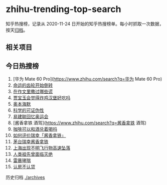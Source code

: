 # zhihu-trending-top-search

知乎热搜榜，记录从 2020-11-24
日开始的知乎热搜榜单。每小时抓取一次数据，按天[归档](./archives)。

## 相关项目

## 今日热搜榜

<!-- BEGIN -->
<!-- 最后更新时间 Tue Sep 05 2023 11:07:41 GMT+0800 (China Standard Time) -->

1. [华为 Mate 60 Pro](https://www.zhihu.com/search?q=华为 Mate 60 Pro)
1. [命运的齿轮开始倒转](https://www.zhihu.com/search?q=命运的齿轮开始倒转)
1. [在作文里撒过哪些谎](https://www.zhihu.com/search?q=在作文里撒过哪些谎)
1. [贾宝玉会觉得炸鸡汉堡好吃吗](https://www.zhihu.com/search?q=贾宝玉会觉得炸鸡汉堡好吃吗)
1. [奥本海默](https://www.zhihu.com/search?q=奥本海默)
1. [科学的可证伪性](https://www.zhihu.com/search?q=科学的可证伪性)
1. [易建联回忆奥运会](https://www.zhihu.com/search?q=易建联回忆奥运会)
1. [酱香拿铁 酒驾](https://www.zhihu.com/search?q=酱香拿铁 酒驾)
1. [咖啡可以和酒兑着喝吗](https://www.zhihu.com/search?q=咖啡可以和酒兑着喝吗)
1. [如何评价瑞幸「酱香拿铁」](https://www.zhihu.com/search?q=如何评价瑞幸「酱香拿铁」)
1. [茅台瑞幸酱香拿铁](https://www.zhihu.com/search?q=茅台瑞幸酱香拿铁)
1. [上海出现不明飞行物高速坠落](https://www.zhihu.com/search?q=上海出现不明飞行物高速坠落)
1. [人类祖先曾面临灭绝](https://www.zhihu.com/search?q=人类祖先曾面临灭绝)
1. [雷暴哮喘](https://www.zhihu.com/search?q=雷暴哮喘)
1. [认房不认贷](https://www.zhihu.com/search?q=认房不认贷)

<!-- END -->

历史归档 [./archives](./archives)

